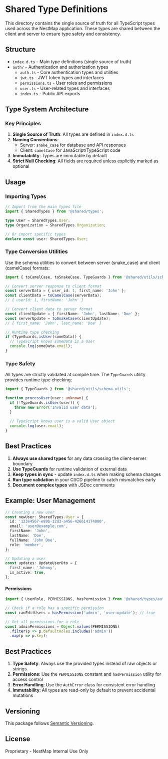 # Shared Type Definitions

This directory contains the single source of truth for all TypeScript types used across the NestMap application. These types are shared between the client and server to ensure type safety and consistency.

## Structure

- `index.d.ts` - Main type definitions (single source of truth)
- `auth/` - Authentication and authorization types
  - `auth.ts` - Core authentication types and utilities
  - `jwt.ts` - JWT token types and interfaces
  - `permissions.ts` - User roles and permissions
  - `user.ts` - User-related types and interfaces
  - `index.ts` - Public API exports

## Type System Architecture

### Key Principles
1. **Single Source of Truth**: All types are defined in `index.d.ts`
2. **Naming Conventions**:
   - Server: `snake_case` for database and API responses
   - Client: `camelCase` for JavaScript/TypeScript code
3. **Immutability**: Types are immutable by default
4. **Strict Null Checking**: All fields are required unless explicitly marked as optional

## Usage

### Importing Types

```typescript
// Import from the main types file
import { SharedTypes } from '@shared/types';

type User = SharedTypes.User;
type Organization = SharedTypes.Organization;

// Or import specific types
declare const user: SharedTypes.User;
```

### Type Conversion Utilities

Use the schema utilities to convert between server (snake_case) and client (camelCase) formats:

```typescript
import { toCamelCase, toSnakeCase, TypeGuards } from '@shared/utils/schema-utils';

// Convert server response to client format
const serverData = { user_id: 1, first_name: 'John' };
const clientData = toCamelCase(serverData);
// { userId: 1, firstName: 'John' }

// Convert client data to server format
const clientUpdate = { firstName: 'John', lastName: 'Doe' };
const serverUpdate = toSnakeCase(clientUpdate);
// { first_name: 'John', last_name: 'Doe' }

// Runtime type checking
if (TypeGuards.isUser(someData)) {
  // TypeScript knows someData is a User
  console.log(someData.email);
}
```

### Type Safety

All types are strictly validated at compile time. The `TypeGuards` utility provides runtime type checking:

```typescript
import { TypeGuards } from '@shared/utils/schema-utils';

function processUser(user: unknown) {
  if (!TypeGuards.isUser(user)) {
    throw new Error('Invalid user data');
  }
  
  // TypeScript knows user is a valid User object
  console.log(user.email);
}
```

## Best Practices

1. **Always use shared types** for any data crossing the client-server boundary
2. **Use TypeGuards** for runtime validation of external data
3. **Keep types in sync** - update `index.d.ts` when making schema changes
4. **Run type validation** in your CI/CD pipeline to catch mismatches early
5. **Document complex types** with JSDoc comments

## Example: User Management

```typescript
// Creating a new user
const newUser: SharedTypes.User = {
  id: '123e4567-e89b-12d3-a456-426614174000',
  email: 'user@example.com',
  firstName: 'John',
  lastName: 'Doe',
  fullName: 'John Doe',
  role: 'member',
};

// Updating a user
const updates: UpdateUserDto = {
  first_name: 'Johnny',
  is_active: true,
};
```

#### Permissions

```typescript
import { UserRole, PERMISSIONS, hasPermission } from '@shared/types/auth/permissions';

// Check if a role has a specific permission
const canEditUsers = hasPermission('admin', 'user:update'); // true

// Get all permissions for a role
const adminPermissions = Object.values(PERMISSIONS)
  .filter(p => p.defaultRoles.includes('admin'))
  .map(p => p.key);
```

## Best Practices

1. **Type Safety**: Always use the provided types instead of raw objects or strings
2. **Permissions**: Use the `PERMISSIONS` constant and `hasPermission` utility for access control
3. **Error Handling**: Use the `AuthError` class for consistent error handling
4. **Immutability**: All types are read-only by default to prevent accidental mutations

## Versioning

This package follows [Semantic Versioning](https://semver.org/).

## License

Proprietary - NestMap Internal Use Only
